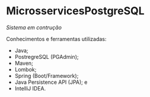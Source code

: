 # MicrosservicesPostgreSQL

*Sistema em contrução*

Conhecimentos e ferramentas utilizadas:
 - Java;
 - PostregreSQL (PGAdmin);
 - Maven;
 - Lombok;
 - Spring (Boot/Framework);
 - Java Persistence API (JPA); e
 - IntelliJ IDEA.
